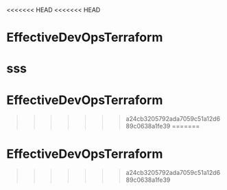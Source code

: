 <<<<<<< HEAD
<<<<<<< HEAD
# EffectiveDevOpsTerraform
sss
=======
# EffectiveDevOpsTerraform
>>>>>>> a24cb3205792ada7059c51a12d689c0638a1fe39
=======
# EffectiveDevOpsTerraform
>>>>>>> a24cb3205792ada7059c51a12d689c0638a1fe39
